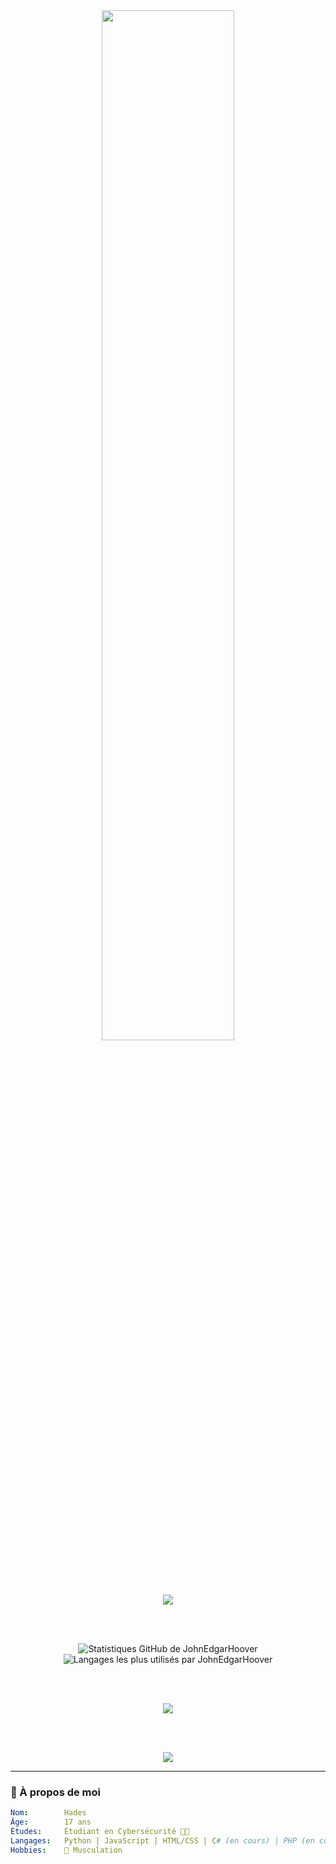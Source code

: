 <div align="center">
  
  <img src="https://readme-typing-svg.demolab.com/?font=Fira+Code&pause=1000&color=0AFFEF&center=true&random=true&lines=Étudiant+en+CyberSécurité;+17+ans+%F0%9F%91%A8%F0%9F%94%AB;+Python,+JS,+HTML/CSS+%E2%9C%94;%26+Apprend+C%23+et+PHP" width="65%"/>

  <br>

  <img src="https://skillicons.dev/icons?i=python,js,html,css,php,cs,github" />

  <br><br>

<img src="https://github-readme-stats.vercel.app/api?username=JohnEdgarHoover&show_icons=true&theme=radical&hide_border=true" alt="Statistiques GitHub de JohnEdgarHoover" />
<img src="https://github-readme-stats.vercel.app/api/top-langs/?username=JohnEdgarHoover&layout=compact&theme=radical&hide_border=true" alt="Langages les plus utilisés par JohnEdgarHoover" />


  <br><br>

<img src="https://github-profile-trophy.vercel.app/?username=JohnEdgarHoover&theme=dracula&margin-w=15&no-frame=true" />


  <br><br>

<img src="https://github-readme-activity-graph.vercel.app/graph?username=JohnEdgarHoover&theme=react-dark&hide_border=true&area=true" />

</div>

---

### 🧠 À propos de moi

```yaml
Nom:        Hades
Âge:        17 ans
Études:     Étudiant en Cybersécurité 🧑‍💻
Langages:   Python | JavaScript | HTML/CSS | C# (en cours) | PHP (en cours)
Hobbies:    💪 Musculation
